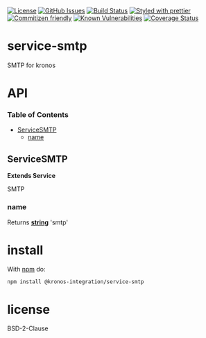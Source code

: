 [![License](https://img.shields.io/badge/License-BSD%203--Clause-blue.svg)](https://opensource.org/licenses/BSD-3-Clause)
[![GitHub Issues](https://img.shields.io/github/issues/Kronos-Integration/service-smtp.svg?style=flat-square)](https://github.com/Kronos-Integration/service-smtp/issues)
[![Build Status](https://img.shields.io/endpoint.svg?url=https%3A%2F%2Factions-badge.atrox.dev%2FKronos-Integration%2Fservice-smtp%2Fbadge\&style=flat)](https://actions-badge.atrox.dev/Kronos-Integration/service-smtp/goto)
[![Styled with prettier](https://img.shields.io/badge/styled_with-prettier-ff69b4.svg)](https://github.com/prettier/prettier)
[![Commitizen friendly](https://img.shields.io/badge/commitizen-friendly-brightgreen.svg)](http://commitizen.github.io/cz-cli/)
[![Known Vulnerabilities](https://snyk.io/test/github/Kronos-Integration/service-smtp/badge.svg)](https://snyk.io/test/github/Kronos-Integration/service-smtp)
[![Coverage Status](https://coveralls.io/repos/Kronos-Integration/service-smtp/badge.svg)](https://coveralls.io/github/Kronos-Integration/service-smtp)

# service-smtp

SMTP for kronos

# API

<!-- Generated by documentation.js. Update this documentation by updating the source code. -->

### Table of Contents

*   [ServiceSMTP](#servicesmtp)
    *   [name](#name)

## ServiceSMTP

**Extends Service**

SMTP

### name

Returns **[string](https://developer.mozilla.org/docs/Web/JavaScript/Reference/Global_Objects/String)** 'smtp'

# install

With [npm](http://npmjs.org) do:

```shell
npm install @kronos-integration/service-smtp
```

# license

BSD-2-Clause

